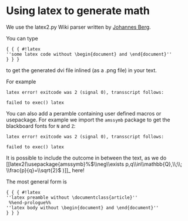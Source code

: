 Using latex to generate math
============================

We use the latex2.py Wiki parser written by [Johannes Berg](http://johannes.sipsolutions.de/Projects/new-moinmoin-latex).

You can type

    { { { #!latex
    ''some latex code without \begin{document} and \end{document}''
    } } }

to get the generated dvi file inlined (as a .png file) in your text.

For example

    latex error! exitcode was 2 (signal 0), transscript follows:

    failed to exec() latex

You can also add a peramble containing user defined macros or usepackage. For example we import the `amssymb` package to get the blackboard fonts for `N` and `Z`:

    latex error! exitcode was 2 (signal 0), transscript follows:

    failed to exec() latex

It is possible to include the outcome in between the text, as we do \[\[latex2(\\usepackage{amssymb}%$\\neg\\exists p,q\\in\\mathbb{Q},\\;\\; \\frac{p}{q}=\\sqrt{2}$ )\]\]\_ here!

The most general form is

    { { { #!latex
    ''latex preamble without \documentclass{article}''
     %%end-prologue%%
    ''latex body without \begin{document} and \end{document}''
    } } }
